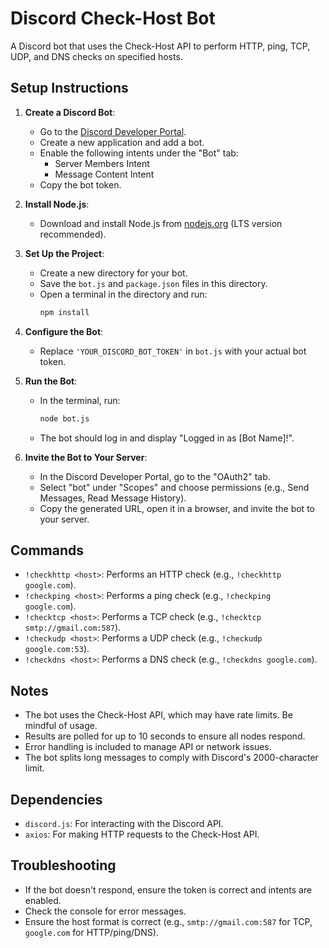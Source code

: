 # Discord Check-Host Bot

A Discord bot that uses the Check-Host API to perform HTTP, ping, TCP, UDP, and DNS checks on specified hosts.

## Setup Instructions

1. **Create a Discord Bot**:
   - Go to the [Discord Developer Portal](https://discord.com/developers/applications).
   - Create a new application and add a bot.
   - Enable the following intents under the "Bot" tab:
     - Server Members Intent
     - Message Content Intent
   - Copy the bot token.

2. **Install Node.js**:
   - Download and install Node.js from [nodejs.org](https://nodejs.org/) (LTS version recommended).

3. **Set Up the Project**:
   - Create a new directory for your bot.
   - Save the `bot.js` and `package.json` files in this directory.
   - Open a terminal in the directory and run:
     ```bash
     npm install
     ```

4. **Configure the Bot**:
   - Replace `'YOUR_DISCORD_BOT_TOKEN'` in `bot.js` with your actual bot token.

5. **Run the Bot**:
   - In the terminal, run:
     ```bash
     node bot.js
     ```
   - The bot should log in and display "Logged in as [Bot Name]!".

6. **Invite the Bot to Your Server**:
   - In the Discord Developer Portal, go to the "OAuth2" tab.
   - Select "bot" under "Scopes" and choose permissions (e.g., Send Messages, Read Message History).
   - Copy the generated URL, open it in a browser, and invite the bot to your server.

## Commands
- `!checkhttp <host>`: Performs an HTTP check (e.g., `!checkhttp google.com`).
- `!checkping <host>`: Performs a ping check (e.g., `!checkping google.com`).
- `!checktcp <host>`: Performs a TCP check (e.g., `!checktcp smtp://gmail.com:587`).
- `!checkudp <host>`: Performs a UDP check (e.g., `!checkudp google.com:53`).
- `!checkdns <host>`: Performs a DNS check (e.g., `!checkdns google.com`).

## Notes
- The bot uses the Check-Host API, which may have rate limits. Be mindful of usage.
- Results are polled for up to 10 seconds to ensure all nodes respond.
- Error handling is included to manage API or network issues.
- The bot splits long messages to comply with Discord's 2000-character limit.

## Dependencies
- `discord.js`: For interacting with the Discord API.
- `axios`: For making HTTP requests to the Check-Host API.

## Troubleshooting
- If the bot doesn't respond, ensure the token is correct and intents are enabled.
- Check the console for error messages.
- Ensure the host format is correct (e.g., `smtp://gmail.com:587` for TCP, `google.com` for HTTP/ping/DNS).